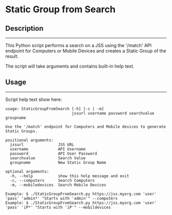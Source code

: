 # Static Group from Search

## Description
---
This Python script performs a search on a JSS using the '/match' API endpoint for Computers or Mobile Devices and creates a Static Group of the result.

The script will take arguments and contains built-in help text.

## Usage
---
Script help text show here:

```
usage: StaticGroupFromSearch [-h] [-c | -m]
                             jssurl username password searchvalue groupname

Use the '/match' endpoint for Computers and Mobile devices to generate Static Groups.

positional arguments:
  jssurl               JSS URL
  username             API Username
  password             API User Password
  searchvalue          Search Value
  groupname            New Static Group Name

optional arguments:
  -h, --help           show this help message and exit
  -c, --computers      Search Computers
  -m, --mobiledevices  Search Mobile Devices

Example: $ ./StaticGroupFromSearch.py https://jss.myorg.com 'user' 'pass' 'admin*' "Starts with 'admin'" --computers
Example: $ ./StaticGroupFromSearch.py https://jss.myorg.com 'user' 'pass' 'iP*' "Starts with 'iP'" --mobildevices
```